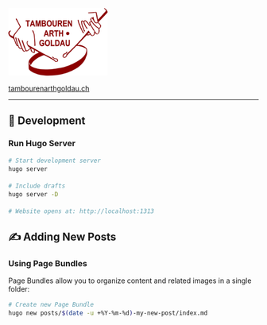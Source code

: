 <img src="static/logo.svg" alt="Tambourenverein Arth-Goldau Logo" width="200">

[tambourenarthgoldau.ch](https://tambourenarthgoldau.ch)

---

## 🚀 Development

### Run Hugo Server

```bash
# Start development server
hugo server

# Include drafts
hugo server -D

# Website opens at: http://localhost:1313
```

## ✍️ Adding New Posts

### Using Page Bundles

Page Bundles allow you to organize content and related images in a single folder:

```bash
# Create new Page Bundle
hugo new posts/$(date -u +%Y-%m-%d)-my-new-post/index.md
```

